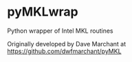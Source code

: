 # pyMKLwrap

Python wrapper of Intel MKL routines

Originally developed by Dave Marchant at https://github.com/dwfmarchant/pyMKL
